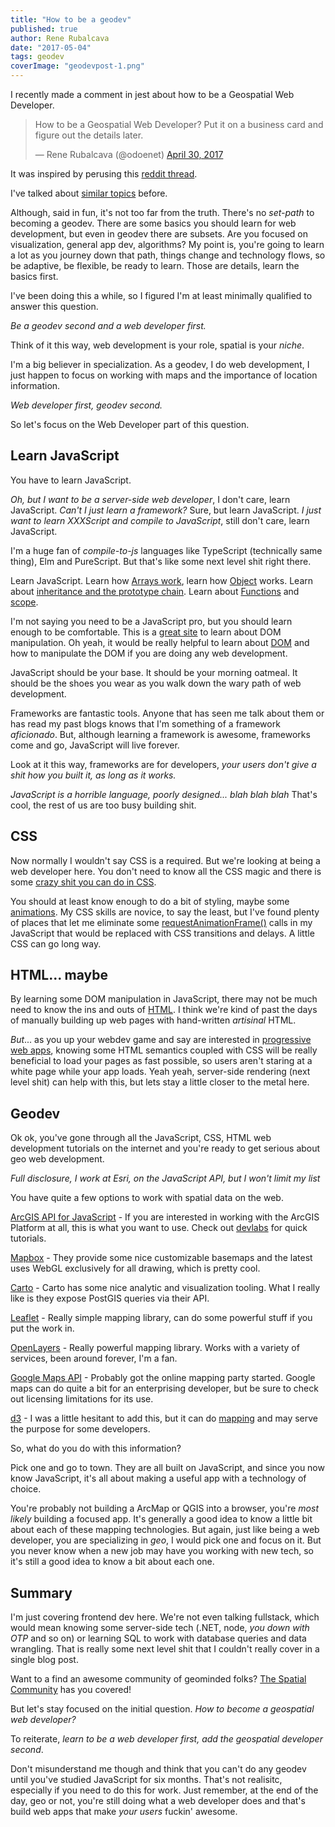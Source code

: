 ```yaml
---
title: "How to be a geodev"
published: true
author: Rene Rubalcava
date: "2017-05-04"
tags: geodev
coverImage: "geodevpost-1.png"
---
```


I recently made a comment in jest about how to be a Geospatial Web Developer.

<blockquote class="twitter-tweet" data-lang="en"><p lang="en" dir="ltr">How to be a Geospatial Web Developer? Put it on a business card and figure out the details later.</p>— Rene Rubalcava (@odoenet) <a href="https://twitter.com/odoenet/status/858773180655190016">April 30, 2017</a></blockquote>

<script async src="//platform.twitter.com/widgets.js" charset="utf-8"></script>

It was inspired by perusing this [reddit thread](https://www.reddit.com/r/gis/comments/68ff95/how_to_become_a_geospatial_web_developer/).

I've talked about [similar topics](https://odoe.net/blog/gis-analyst-gis-developer/) before.

Although, said in fun, it's not too far from the truth. There's no _set-path_ to becoming a geodev. There are some basics you should learn for web development, but even in geodev there are subsets. Are you focused on visualization, general app dev, algorithms? My point is, you're going to learn a lot as you journey down that path, things change and technology flows, so be adaptive, be flexible, be ready to learn. Those are details, learn the basics first.

I've been doing this a while, so I figured I'm at least minimally qualified to answer this question.

_Be a geodev second and a web developer first._

Think of it this way, web development is your role, spatial is your _niche_.

I'm a big believer in specialization. As a geodev, I do web development, I just happen to focus on working with maps and the importance of location information.

_Web developer first, geodev second._

So let's focus on the Web Developer part of this question.

## Learn JavaScript

You have to learn JavaScript.

_Oh, but I want to be a server-side web developer_, I don't care, learn JavaScript. _Can't I just learn a framework?_ Sure, but learn JavaScript. _I just want to learn XXXScript and compile to JavaScript_, still don't care, learn JavaScript.

I'm a huge fan of _compile-to-js_ languages like TypeScript (technically same thing), Elm and PureScript. But that's like some next level shit right there.

Learn JavaScript. Learn how [Arrays work](https://developer.mozilla.org/en-US/docs/Web/JavaScript/Reference/Global_Objects/Array), learn how [Object](https://developer.mozilla.org/en-US/docs/Web/JavaScript/Reference/Global_Objects/Object) works. Learn about [inheritance and the prototype chain](https://developer.mozilla.org/en-US/docs/Web/JavaScript/Inheritance_and_the_prototype_chain). Learn about [Functions](https://developer.mozilla.org/en-US/docs/Web/JavaScript/Reference/Global_Objects/Function) and [scope](https://docs.microsoft.com/en-us/scripting/javascript/advanced/variable-scope-javascript).

I'm not saying you need to be a JavaScript pro, but you should learn enough to be comfortable. This is a [great site](https://plainjs.com/javascript/) to learn about DOM manipulation. Oh yeah, it would be really helpful to learn about [DOM](https://developer.mozilla.org/en-US/docs/Web/API/Document_Object_Model/Introduction) and how to manipulate the DOM if you are doing any web development.

JavaScript should be your base. It should be your morning oatmeal. It should be the shoes you wear as you walk down the wary path of web development.

Frameworks are fantastic tools. Anyone that has seen me talk about them or has read my past blogs knows that I'm something of a framework _aficionado_. But, although learning a framework is awesome, frameworks come and go, JavaScript will live forever.

Look at it this way, frameworks are for developers, _your users don't give a shit how you built it, as long as it works._

_JavaScript is a horrible language, poorly designed... blah blah blah_ That's cool, the rest of us are too busy building shit.

## CSS

Now normally I wouldn't say CSS is a required. But we're looking at being a web developer here. You don't need to know all the CSS magic and there is some [crazy shit you can do in CSS](http://www.michaelbromley.co.uk/blog/298/on-building-a-3d-game-with-css).

You should at least know enough to do a bit of styling, maybe some [animations](https://developer.mozilla.org/en-US/docs/Web/CSS/CSS_Animations/Using_CSS_animations). My CSS skills are novice, to say the least, but I've found plenty of places that let me eliminate some [requestAnimationFrame()](https://developer.mozilla.org/en-US/docs/Web/API/window/requestAnimationFrame) calls in my JavaScript that would be replaced with CSS transitions and delays. A little CSS can go long way.

## HTML... maybe

By learning some DOM manipulation in JavaScript, there may not be much need to know the ins and outs of [HTML](https://developer.mozilla.org/en-US/docs/Learn/HTML/Introduction_to_HTML). I think we're kind of past the days of manually building up web pages with hand-written _artisinal_ HTML.

_But_... as you up your webdev game and say are interested in [progressive web apps](https://developers.google.com/web/fundamentals/getting-started/codelabs/your-first-pwapp/), knowing some HTML semantics coupled with CSS will be really beneficial to load your pages as fast possible, so users aren't staring at a white page while your app loads. Yeah yeah, server-side rendering (next level shit) can help with this, but lets stay a little closer to the metal here.

## Geodev

Ok ok, you've gone through all the JavaScript, CSS, HTML web development tutorials on the internet and you're ready to get serious about geo web development.

_Full disclosure, I work at Esri, on the JavaScript API, but I won't limit my list_

You have quite a few options to work with spatial data on the web.

[ArcGIS API for JavaScript](https://developers.arcgis.com/javascript/) - If you are interested in working with the ArcGIS Platform at all, this is what you want to use. Check out [devlabs](https://developers.arcgis.com/labs/) for quick tutorials.

[Mapbox](https://www.mapbox.com/) - They provide some nice customizable basemaps and the latest uses WebGL exclusively for all drawing, which is pretty cool.

[Carto](https://carto.com/) - Carto has some nice analytic and visualization tooling. What I really like is they expose PostGIS queries via their API.

[Leaflet](http://leafletjs.com/) - Really simple mapping library, can do some powerful stuff if you put the work in.

[OpenLayers](https://openlayers.org/) - Really powerful mapping library. Works with a variety of services, been around forever, I'm a fan.

[Google Maps API](https://developers.google.com/maps/) - Probably got the online mapping party started. Google maps can do quite a bit for an enterprising developer, but be sure to check out licensing limitations for its use.

[d3](https://d3js.org/) - I was a little hesitant to add this, but it can do [mapping](http://maptimeboston.github.io/d3-maptime/#/) and may serve the purpose for some developers.

So, what do you do with this information?

Pick one and go to town. They are all built on JavaScript, and since you now know JavaScript, it's all about making a useful app with a technology of choice.

You're probably not building a ArcMap or QGIS into a browser, you're _most likely_ building a focused app. It's generally a good idea to know a little bit about each of these mapping technologies. But again, just like being a web developer, you are specializing in _geo_, I would pick one and focus on it. But you never know when a new job may have you working with new tech, so it's still a good idea to know a bit about each one.

## Summary

I'm just covering frontend dev here. We're not even talking fullstack, which would mean knowing some server-side tech (.NET, node, _you down with OTP_ and so on) or learning SQL to work with database queries and data wrangling. That is really some next level shit that I couldn't really cover in a single blog post.

Want to a find an awesome community of geominded folks? [The Spatial Community](http://thespatialcommunity.org/) has you covered!

But let's stay focused on the initial question. _How to become a geospatial web developer?_

To reiterate, _learn to be a web developer first, add the geospatial developer second_.

Don't misunderstand me though and think that you can't do any geodev until you've studied JavaScript for six months. That's not realisitc, especially if you need to do this for work. Just remember, at the end of the day, geo or not, you're still doing what a web developer does and that's build web apps that make _your users_ fuckin' awesome.
